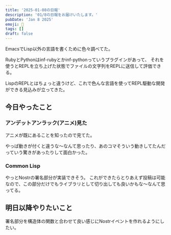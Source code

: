 ```yaml
---
title: '2025-01-08の日報'
description: '01/8の日報をお届けいたします。'
pubDate: 'Jan 8 2025'
emoji: 🦊
tags: []
draft: false
---
```


EmacsでLisp以外の言語を書くために色々調べてた。

RubyとPythonはinf-rubyとかinf-pythonっていうプラグインがあって、
それを使うとREPLを立ち上げた状態でファイルの文字列をREPLに送信して評価できる。

LispのREPLとはちょっと違うけど、これで色んな言語を使ってREPL駆動な開発ができる見込みが立ってきた。

## 今日やったこと

### アンデットアンラック(アニメ)見た

アニメが既にあることを知ったので見てた。

やっぱ動きが付くと違うな〜なんて思ったり、あのコマそういう動きしてたんだっていう驚きがあったりして面白かった。

### Common Lisp

やっとNostrの署名部分が実装できそう。
これができたらとりあえず投稿は可能なので、この部分だけでもライブラリとして切り出しても良いかもな〜なんて思ってる。

<div id="nostr-embed-note1zvd4vt6kkkvxpqx768nsph0nryfqng2s8g4qg8shn0s6j5ff9taszez7gd"></div><script>  !(function () {    const n=document.createElement('script');n.type='text/javascript';n.async=!0;n.src='https://cdn.jsdelivr.net/gh/nostrband/nostr-embed@0.1.16/dist/nostr-embed.js';    const options = {      showZaps: true,      showCopyAddr: false,      hideNostrich: false,      showFollowing: true,    };    n.onload=function () {      nostrEmbed.init(        'note1zvd4vt6kkkvxpqx768nsph0nryfqng2s8g4qg8shn0s6j5ff9taszez7gd',        '#nostr-embed-note1zvd4vt6kkkvxpqx768nsph0nryfqng2s8g4qg8shn0s6j5ff9taszez7gd',        '',        options      );    };const a=document.getElementsByTagName('script')[0];a.parentNode.insertBefore(n, a);  })();</script>

## 明日以降やりたいこと

署名部分を構造体の関数と合わせて良い感じにNostrイベントを作れるようにしたい。
